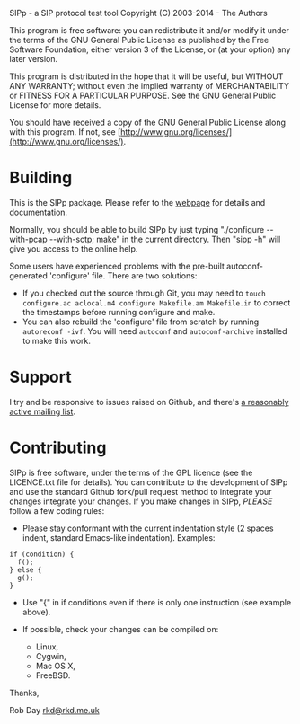 SIPp - a SIP protocol test tool
Copyright (C) 2003-2014 - The Authors

This program is free software: you can redistribute it and/or modify it under the terms of the GNU General Public License as published by the Free Software Foundation, either version 3 of the License, or (at your option) any later version.

This program is distributed in the hope that it will be useful, but WITHOUT ANY WARRANTY; without even the implied warranty of MERCHANTABILITY or FITNESS FOR A PARTICULAR PURPOSE.  See the GNU General Public License for more details.

You should have received a copy of the GNU General Public License along with this program.  If not, see [http://www.gnu.org/licenses/](http://www.gnu.org/licenses/).

# Building

This is the SIPp package. Please refer to the [webpage](http://sipp.sourceforge.net/) for details and documentation.

Normally, you should be able to build SIPp by just typing "./configure
--with-pcap --with-sctp; make" in the current directory. Then "sipp
-h" will give you access to the online help.

Some users have experienced problems with the pre-built autoconf-generated 'configure' file. There are two solutions:

* If you checked out the source through Git, you may need to `touch configure.ac aclocal.m4 configure Makefile.am Makefile.in` to correct the timestamps before running configure and make.
* You can also rebuild the 'configure' file from scratch by running `autoreconf -ivf`. You will need `autoconf` and `autoconf-archive` installed to make this work.

# Support

I try and be responsive to issues raised on Github, and there's [a reasonably active mailing list](https://lists.sourceforge.net/lists/listinfo/sipp-users).

# Contributing

SIPp is free software, under the terms of the GPL licence (see the LICENCE.txt file for details). You can contribute to the development of SIPp and use the standard Github fork/pull request method to integrate your changes integrate your changes. If you make changes in SIPp, *PLEASE* follow a few coding rules:

  - Please stay conformant with the current indentation style (2 spaces
    indent, standard Emacs-like indentation). Examples:

```
if (condition) {
  f();
} else {
  g();
}
```

  - Use "{" in if conditions even if there is only one instruction
    (see example above).

  - If possible, check your changes can be compiled on:
      - Linux,
      - Cygwin,
      - Mac OS X,
      - FreeBSD.

Thanks,

  Rob Day <rkd@rkd.me.uk>
